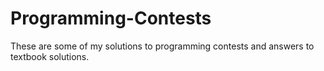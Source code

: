 # Programming-Contests
These are some of my solutions to programming contests and answers to textbook solutions.
